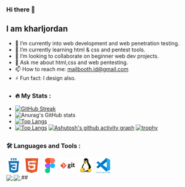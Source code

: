 ### Hi there 👋
## I am kharljordan
- 🔭 I’m currently into web development and web penetration testing.
- 🌱 I’m currently learning html & css and pentest tools.
- 👯 I’m looking to collaborate on beginner web dev projects.
- 💬 Ask me about html,css and web pentesting.
- 📫 How to reach me: mailbooth.id@gmail.com
- ⚡ Fun fact: I design also.
- ### :fire: My Stats : 
- [![GitHub Streak](http://github-readme-streak-stats.herokuapp.com?user=kharljordan&theme=dark&background=000000)](https://git.io/streak-stats)
- ![Anurag's GitHub stats](https://github-readme-stats.vercel.app/api?username=kharljordan&show_icons=true&theme=radical)
- [![Top Langs](https://github-readme-stats.vercel.app/api/top-langs/?username=kharljordan&langs_count=8)](https://github.com/kharljordan/github-readme-stats)
- [![Top Langs](https://github-readme-stats.vercel.app/api/top-langs/?username=kharljordan&layout=compact&langs_count=8)](https://github.com/kharljordan/github-readme-stats)
[![Ashutosh's github activity graph](https://github-readme-activity-graph.cyclic.app/graph?username=kharljordan&bg_color=fffff0&color=708090&line=24292e&point=24292e&area=true&hide_border=true)](https://github.com/kharljordan/github-readme-activity-graph)
[![trophy](https://github-profile-trophy.vercel.app/?username=kharljordan&theme=onedark)](https://github.com/kharljordan/github-profile-trophy)
##
### :hammer_and_wrench: Languages and Tools :
<html>
   <body>
      <div id="icons">
      <img src="https://github.com/devicons/devicon/blob/master/icons/css3/css3-plain-wordmark.svg"  title="CSS3" alt="CSS" width="40" height="40"/>&nbsp;
      <img src="https://github.com/devicons/devicon/blob/master/icons/html5/html5-original.svg" title="HTML5" alt="HTML" width="40" height="40"/>&nbsp;
      <img src="https://github.com/devicons/devicon/blob/master/icons/figma/figma-original.svg" title="FIGMA" alt="FIGMA" width="40" height="40"/>&nbsp;
      <img src="https://github.com/devicons/devicon/blob/master/icons/git/git-original-wordmark.svg" title="GIT" alt="GIT" width="40" height="40"/>&nbsp;
      <img src="https://github.com/devicons/devicon/blob/master/icons/linux/linux-original.svg" title="LINUX" alt="LINUX" width="40" height="40"/>&nbsp;
      <img src="https://github.com/devicons/devicon/blob/master/icons/vscode/vscode-original-wordmark.svg" title="VSCODE" alt="VSCODE" width="40" height="40"/>&nbsp;
      </div>
     <a href="https://github.com/kharljordan/github-readme-stats">
  <img align="center" src="https://github-readme-stats.vercel.app/api/pin/?username=kharljordan&repo=github-readme-stats" />
</a>
<a href="https://github.com/kharljordan/convoychat">
  <img align="center" src="https://github-readme-stats.vercel.app/api/pin/?username=kharljordan&repo=convoychat" />
</a>
   </body>
 </html> 
##
